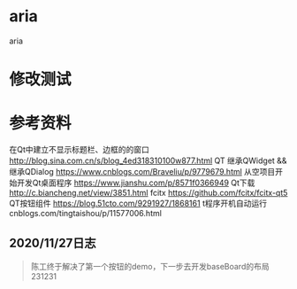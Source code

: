 # aria
aria
# 修改测试

# 参考资料
在Qt中建立不显示标题栏、边框的的窗口 http://blog.sina.com.cn/s/blog_4ed318310100w877.html
QT 继承QWidget && 继承QDialog  https://www.cnblogs.com/Braveliu/p/9779679.html
从空项目开始开发Qt桌面程序   https://www.jianshu.com/p/8571f0366949
Qt下载  http://c.biancheng.net/view/3851.html
fcitx  https://github.com/fcitx/fcitx-qt5
QT按钮组件 https://blog.51cto.com/9291927/1868161
t程序开机自动运行 cnblogs.com/tingtaishou/p/11577006.html

## 2020/11/27日志
> 陈工终于解决了第一个按钮的demo，下一步去开发baseBoard的布局
> 231231